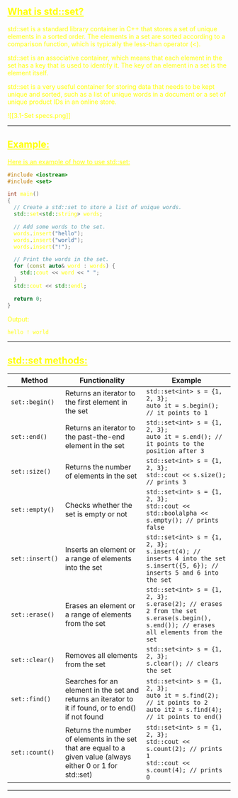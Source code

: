 ## <font color="yellow"><u>What is std::set?</u></f>

std::set is a standard library container in C++ that stores a set of unique elements in a sorted order. The elements in a set are sorted according to a comparison function, which is typically the less-than operator (<).

std::set is an associative container, which means that each element in the set has a key that is used to identify it. The key of an element in a set is the element itself.

std::set is a very useful container for storing data that needs to be kept unique and sorted, such as a list of unique words in a document or a set of unique product IDs in an online store.

![[3.1-Set specs.png]]

---
## <font color="yellow"><u>Example:</u></font>

<u>Here is an example of how to use std::set:</u>

```cpp
#include <iostream>
#include <set>

int main() 
{
  // Create a std::set to store a list of unique words.
  std::set<std::string> words;

  // Add some words to the set.
  words.insert("hello");
  words.insert("world");
  words.insert("!");

  // Print the words in the set.
  for (const auto& word : words) {
    std::cout << word << " ";
  }
  std::cout << std::endl;

  return 0;
}
```

Output:

```
hello ! world
```




---
## <font color="yellow"><u>std::set methods:</u></f>

|Method|Functionality|Example|
|---|---|---|
|`set::begin()`|Returns an iterator to the first element in the set|`std::set<int> s = {1, 2, 3};`<br>`auto it = s.begin(); // it points to 1`|
|`set::end()`|Returns an iterator to the past-the-end element in the set|`std::set<int> s = {1, 2, 3};`<br>`auto it = s.end(); // it points to the position after 3`|
|`set::size()`|Returns the number of elements in the set|`std::set<int> s = {1, 2, 3};`<br>`std::cout << s.size(); // prints 3`|
|`set::empty()`|Checks whether the set is empty or not|`std::set<int> s = {1, 2, 3};`<br>`std::cout << std::boolalpha << s.empty(); // prints false`|
|`set::insert()`|Inserts an element or a range of elements into the set|`std::set<int> s = {1, 2, 3};`<br>`s.insert(4); // inserts 4 into the set`<br>`s.insert({5, 6}); // inserts 5 and 6 into the set`|
|`set::erase()`|Erases an element or a range of elements from the set|`std::set<int> s = {1, 2, 3};`<br>`s.erase(2); // erases 2 from the set`<br>`s.erase(s.begin(), s.end()); // erases all elements from the set`|
|`set::clear()`|Removes all elements from the set|`std::set<int> s = {1, 2, 3};`<br>`s.clear(); // clears the set`|
|`set::find()`|Searches for an element in the set and returns an iterator to it if found, or to end() if not found|`std::set<int> s = {1, 2, 3};`<br>`auto it = s.find(2); // it points to 2`<br>`auto it2 = s.find(4); // it points to end()`|
|`set::count()`|Returns the number of elements in the set that are equal to a given value (always either 0 or 1 for std::set)|`std::set<int> s = {1, 2, 3};`<br>`std::cout << s.count(2); // prints 1`<br>`std::cout << s.count(4); // prints 0`|

---

